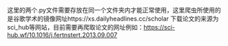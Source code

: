 这里的两个.py文件需要存放在同一个文件夹内才能正常使用，这里爬虫所使用的是谷歌学术的镜像网址https://xs.dailyheadlines.cc/scholar
下载论文的来源为sci_hub等网站，目前需要再爬取论文的网址例如：https://sci-hub.wf/10.1016/j.fertnstert.2013.09.007
